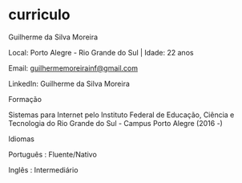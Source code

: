 # curriculo

Guilherme da Silva Moreira


Local: Porto Alegre - Rio Grande do Sul | Idade: 22 anos

Email: guilhermemoreirainf@gmail.com

LinkedIn: Guilherme da Silva Moreira

Formação

Sistemas para Internet pelo Instituto Federal de Educação, Ciência e Tecnologia do Rio Grande do Sul - Campus Porto Alegre (2016 -)

Idiomas

Português : Fluente/Nativo

Inglês : Intermediário
